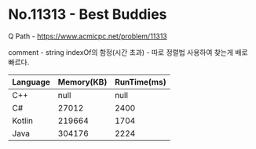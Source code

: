 # No.11313 - Best Buddies
Q Path - https://www.acmicpc.net/problem/11313

comment - string indexOf의 함정(시간 초과)
        - 따로 정렬법 사용하여 찾는게 배로 빠르다.
  
Language | Memory(KB) | RunTime(ms)
------------ | ------------- | ------
C++ | null | null 
C# | 27012 | 2400
Kotlin | 219664 | 1704
Java | 304176 | 2224 